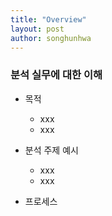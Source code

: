 ```yaml
---
title: "Overview"
layout: post
author: songhunhwa
---
```


### 분석 실무에 대한 이해
- 목적
  - xxx
  - xxx

- 분석 주제 예시
  - xxx
  - xxx

- 프로세스

